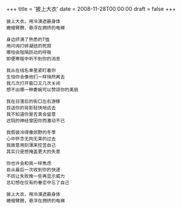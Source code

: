 +++
title = '披上大衣'
date = 2008-11-28T00:00:00
draft = false
+++



```text
披上大衣，用冷漠遮蔽身体
蜷缩臂膀，悬浮在拥挤的电梯

身边挤满了熟悉的T恤
用问询打碎凝结的死寂
哪怕会阻隔跃动的呼吸
即便寒暄中听不到你的消息

我从在线名单里紧盯着你
生怕你会像他们一样悄然离去
我几次打开窗口又几次关闭
想不出哪一种委婉可以赞颂你的美丽

我在日落后的街口左右游移
目送你的背影轻快地远去
我不知道你是否真会留意
迟钝的神经曾因你而激动不已

我假装冷得像郊野的冬季
心中怀念无拘无束的过去
我故意用刻薄来挖苦自己
其实只是想掩盖更大的失意

你也许会和我一样焦虑
自从最后一次收到你的快递
不妨让失败晚一些再显示威力
总幻想在仅有的眷恋中忘了自己

披上大衣，用冷漠遮蔽身体
蜷缩臂膀，悬浮在拥挤的电梯
```
